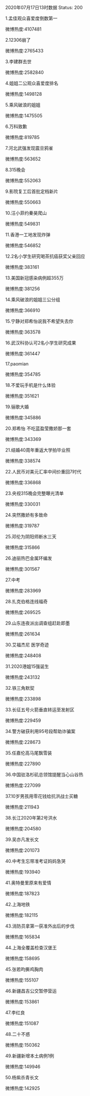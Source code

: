 2020年07月17日13时数据
Status: 200

1.孟佳观众喜爱度倒数第一

微博热度:4107481

2.12306崩了

微博热度:2765433

3.李建群去世

微博热度:2582840

4.姐姐二公观众喜爱度排名

微博热度:1498128

5.乘风破浪的姐姐

微博热度:1475505

6.万科致歉

微博热度:819785

7.河北武强发现震旦鸦雀

微博热度:563652

8.315晚会

微博热度:552063

9.影院复工后首批定档新片

微博热度:550663

10.汪小菲约秦昊爬山

微博热度:549831

11.香港一工地发现炸弹

微博热度:546852

12.2名小学生研究喝茶抗癌获奖父亲回应

微博热度:383161

13.美国新冠感染病例超355万

微博热度:381256

14.乘风破浪的姐姐三公分组

微博热度:366910

15.宁静对郑希怡说我不希望失去你

微博热度:363578

16.武汉科协认可2名小学生研究成果

微博热度:361447

17.paomian

微博热度:354785

18.不爱玩手机是什么体验

微博热度:351621

19.骊歌大婚

微博热度:345886

20.郑希怡 不吃蓝盈莹撒娇那一套

微博热度:343369

21.结婚40周年重返大学拍毕业照

微博热度:338574

22.人民币对美元汇率中间价重回7时代

微博热度:336868

23.央视315晚会完整曝光清单

微博热度:330031

24.突然撒娇有多致命

微博热度:319787

25.邓伦为阴阳师断水三天

微博热度:315866

26.迪丽热巴金属环编发

微博热度:301567

27.中考

微博热度:283969

28.扎克伯格连线福奇

微博热度:269525

29.山东连夜派出调查组赶赴即墨

微博热度:261634

30.艾福杰尼 医学奇迹

微博热度:248408

31.2020港姐15强诞生

微博热度:243132

32.铁三角默契

微博热度:233898

33.长征五号火箭垂直转运至发射区

微博热度:229459

34.警方破获利用95号段帮助诈骗案

微博热度:228673

35.任嘉伦高马尾飘雪装

微博热度:227890

36.中国驻洛杉矶总领馆提醒当心山谷热

微博热度:227099

37.10岁男孩用零花钱给抗洪战士买糖

微博热度:211943

38.长江2020年第2号洪水

微博热度:204580

39.吴亦凡发长文

微博热度:201073

40.中考生忘带准考证妈妈急哭

微博热度:193940

41.奥特曼里原来有爱情

微博热度:187823

42.上海地铁

微博热度:182115

43.消防员拿第一获准外出后的步伐

微博热度:165834

44.上海全覆盖检查汉堡王

微博热度:158695

45.张若昀撕鸡胸肉

微博热度:155107

46.新疆昌吉公交暂停营运

微博热度:153861

47.李红良

微博热度:151087

48.二十不惑

微博热度:150362

49.新疆新增本土病例1例

微博热度:149946

50.杨紫杀青长文

微博热度:142925

